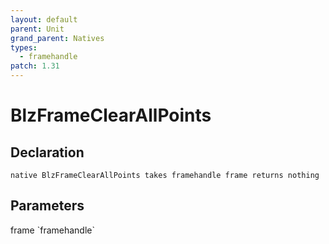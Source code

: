 ```yaml
---
layout: default
parent: Unit
grand_parent: Natives
types:
  - framehandle
patch: 1.31
---
```


# BlzFrameClearAllPoints

## Declaration

```
native BlzFrameClearAllPoints takes framehandle frame returns nothing
```

## Parameters
<dl>
  <dt>frame `framehandle`</dt>
  <dd></dd>
</dl>